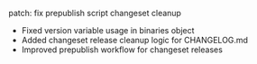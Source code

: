 patch: fix prepublish script changeset cleanup

- Fixed version variable usage in binaries object
- Added changeset release cleanup logic for CHANGELOG.md
- Improved prepublish workflow for changeset releases
